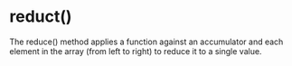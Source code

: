  # reduct()
 The reduce() method applies a function against an accumulator and each element in the array (from left to right) to reduce it to a single value.